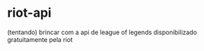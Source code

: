 # riot-api
(tentando) brincar com a api de league of legends disponibilizado gratuitamente pela riot
